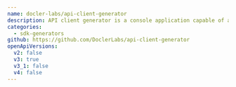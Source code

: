 ```yaml
---
name: docler-labs/api-client-generator
description: API client generator is a console application capable of auto-generating a PSR18/PSR7 API client based on OpenAPI specification according to PHP best practices and your code style standards.
categories:
  - sdk-generators
github: https://github.com/DoclerLabs/api-client-generator
openApiVersions:
  v2: false
  v3: true
  v3_1: false
  v4: false
---
```

